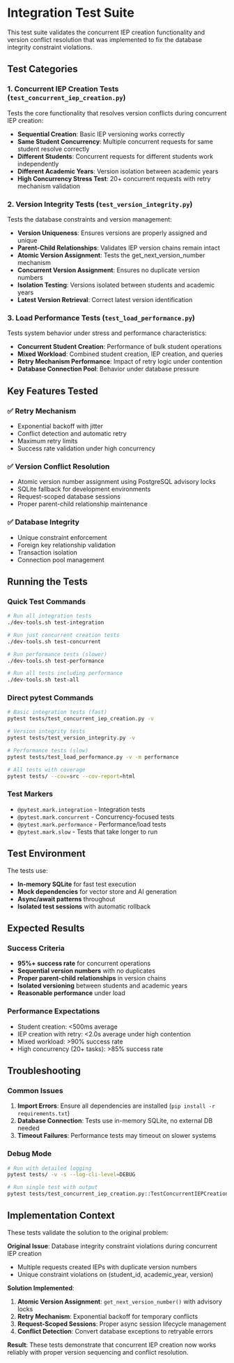 # Integration Test Suite

This test suite validates the concurrent IEP creation functionality and version conflict resolution that was implemented to fix the database integrity constraint violations.

## Test Categories

### 1. Concurrent IEP Creation Tests (`test_concurrent_iep_creation.py`)
Tests the core functionality that resolves version conflicts during concurrent IEP creation:

- **Sequential Creation**: Basic IEP versioning works correctly
- **Same Student Concurrency**: Multiple concurrent requests for same student resolve correctly
- **Different Students**: Concurrent requests for different students work independently  
- **Different Academic Years**: Version isolation between academic years
- **High Concurrency Stress Test**: 20+ concurrent requests with retry mechanism validation

### 2. Version Integrity Tests (`test_version_integrity.py`)
Tests the database constraints and version management:

- **Version Uniqueness**: Ensures versions are properly assigned and unique
- **Parent-Child Relationships**: Validates IEP version chains remain intact
- **Atomic Version Assignment**: Tests the get_next_version_number mechanism
- **Concurrent Version Assignment**: Ensures no duplicate version numbers
- **Isolation Testing**: Versions isolated between students and academic years
- **Latest Version Retrieval**: Correct latest version identification

### 3. Load Performance Tests (`test_load_performance.py`)
Tests system behavior under stress and performance characteristics:

- **Concurrent Student Creation**: Performance of bulk student operations
- **Mixed Workload**: Combined student creation, IEP creation, and queries
- **Retry Mechanism Performance**: Impact of retry logic under contention
- **Database Connection Pool**: Behavior under database pressure

## Key Features Tested

### ✅ Retry Mechanism
- Exponential backoff with jitter
- Conflict detection and automatic retry
- Maximum retry limits
- Success rate validation under high concurrency

### ✅ Version Conflict Resolution  
- Atomic version number assignment using PostgreSQL advisory locks
- SQLite fallback for development environments
- Request-scoped database sessions
- Proper parent-child relationship maintenance

### ✅ Database Integrity
- Unique constraint enforcement
- Foreign key relationship validation
- Transaction isolation
- Connection pool management

## Running the Tests

### Quick Test Commands
```bash
# Run all integration tests
./dev-tools.sh test-integration

# Run just concurrent creation tests
./dev-tools.sh test-concurrent

# Run performance tests (slower)
./dev-tools.sh test-performance

# Run all tests including performance
./dev-tools.sh test-all
```

### Direct pytest Commands
```bash
# Basic integration tests (fast)
pytest tests/test_concurrent_iep_creation.py -v

# Version integrity tests
pytest tests/test_version_integrity.py -v

# Performance tests (slow)
pytest tests/test_load_performance.py -v -m performance

# All tests with coverage
pytest tests/ --cov=src --cov-report=html
```

### Test Markers
- `@pytest.mark.integration` - Integration tests
- `@pytest.mark.concurrent` - Concurrency-focused tests  
- `@pytest.mark.performance` - Performance/load tests
- `@pytest.mark.slow` - Tests that take longer to run

## Test Environment

The tests use:
- **In-memory SQLite** for fast test execution
- **Mock dependencies** for vector store and AI generation
- **Async/await patterns** throughout
- **Isolated test sessions** with automatic rollback

## Expected Results

### Success Criteria
- **95%+ success rate** for concurrent operations
- **Sequential version numbers** with no duplicates
- **Proper parent-child relationships** in version chains
- **Isolated versioning** between students and academic years
- **Reasonable performance** under load

### Performance Expectations
- Student creation: <500ms average
- IEP creation with retry: <2.0s average under high contention
- Mixed workload: >90% success rate
- High concurrency (20+ tasks): >85% success rate

## Troubleshooting

### Common Issues
1. **Import Errors**: Ensure all dependencies are installed (`pip install -r requirements.txt`)
2. **Database Connection**: Tests use in-memory SQLite, no external DB needed
3. **Timeout Failures**: Performance tests may timeout on slower systems

### Debug Mode
```bash
# Run with detailed logging
pytest tests/ -v -s --log-cli-level=DEBUG

# Run single test with output
pytest tests/test_concurrent_iep_creation.py::TestConcurrentIEPCreation::test_concurrent_iep_creation_same_student -v -s
```

## Implementation Context

These tests validate the solution to the original problem:

**Original Issue**: Database integrity constraint violations during concurrent IEP creation
- Multiple requests created IEPs with duplicate version numbers
- Unique constraint violations on (student_id, academic_year, version)

**Solution Implemented**:
1. **Atomic Version Assignment**: `get_next_version_number()` with advisory locks
2. **Retry Mechanism**: Exponential backoff for temporary conflicts  
3. **Request-Scoped Sessions**: Proper async session lifecycle management
4. **Conflict Detection**: Convert database exceptions to retryable errors

**Result**: These tests demonstrate that concurrent IEP creation now works reliably with proper version sequencing and conflict resolution.